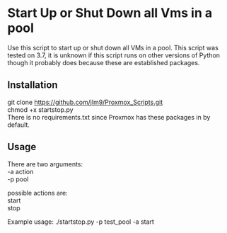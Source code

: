 # Start Up or Shut Down all Vms in a pool

Use this script to start up or shut down all VMs in a pool. This script was tested on 3.7, it is unknown if this script runs on other versions of Python though it probably does because these are established packages.

## Installation
git clone https://github.com/jlm9/Proxmox_Scripts.git  
chmod +x startstop.py  
There is no requirements.txt since Proxmox has these packages in by default.
## Usage
There are two arguments:  
-a action  
-p pool  
  
possible actions are:   
start    
stop

Example usage: ./startstop.py -p test_pool -a start
